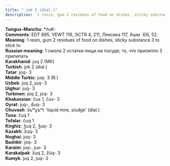 ```yaml
---
title: " jok 2 (dial.)"
description:  1 resin, gum 2 residues of food on dishes, sticky substance 3 to stick to
---
```


<strong>Tungus-Manchu</strong>:  *ńuK-<br>
<strong>Comments</strong>:  EDT 895, VEWT 119, ЭСТЯ 4, 211, Лексика 117, Ашм. XIII, 52.<br>
<strong>Meaning</strong>:  1 resin, gum 2 residues of food on dishes, sticky substance 3 to stick to<br>
<strong>Russian meaning</strong>:  1 смола 2 остатки пищи на посуде; то, что прилипло 3 прилипать<br>
<strong>Karakhanid</strong>:  juq 2 (MK)<br>
<strong>Turkish</strong>:  jok 2 (dial.)<br>
<strong>Tatar</strong>:  joq- 3<br>
<strong>Middle Turkic</strong>:  juq- 3 (R.)<br>
<strong>Uzbek</strong>:  juq 2, juq- 3<br>
<strong>Uighur</strong>:  juq- 3<br>
<strong>Turkmen</strong>:  joq 2, joq- 3<br>
<strong>Khakassian</strong>:  čux 1, čux- 3<br>
<strong>Oyrat</strong>:  juq-, d́uq- 3<br>
<strong>Chuvash</strong>:  śъʷɣъʷr 'liquid mire, sludge' (dial.)<br>
<strong>Tuva</strong>:  čuq 1<br>
<strong>Tofalar</strong>:  čuq 1<br>
<strong>Kirghiz</strong>:  ǯuq 2, ǯuq- 3<br>
<strong>Kazakh</strong>:  žuq- 3<br>
<strong>Noghai</strong>:  juq- 3<br>
<strong>Bashkir</strong>:  joq- 3<br>
<strong>Karaim</strong>:  juq-, jux- 3<br>
<strong>Karakalpak</strong>:  žuq 2, žŭq- 3<br>
<strong>Kumyk</strong>:  juq 2, juq- 3<br>


